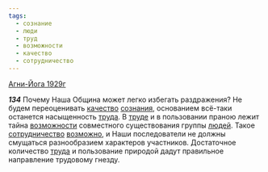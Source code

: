 ```yaml
---
tags:
  - сознание
  - люди
  - труд
  - возможности
  - качество
  - сотрудничество
---
```


[Агни-Йога 1929г](https://127.0.0.1:4002/agni/1929)

___134___
Почему Наша Община может легко избегать раздражения? Не будем переоценивать [качество](../../../tags/#качество) [сознания](../../../tags/#сознание), основанием всё-таки останется насыщенность [труда](../../../tags/#[труд](../../../tags/#труд)). В [труде](../../../tags/#[труд](../../../tags/#труд)) и в пользовании праною лежит тайна [возможности](../../../tags/#возможности) совместного существования группы [людей](../../../tags/#люди). Такое [сотрудничество](../../../tags/#сотрудничество) [возможно](../../../tags/#возможности), и Наши последователи не должны смущаться разнообразием характеров участников. Достаточное количество [труда](../../../tags/#[труд](../../../tags/#труд)) и пользование природой дадут правильное направление трудовому гнезду.